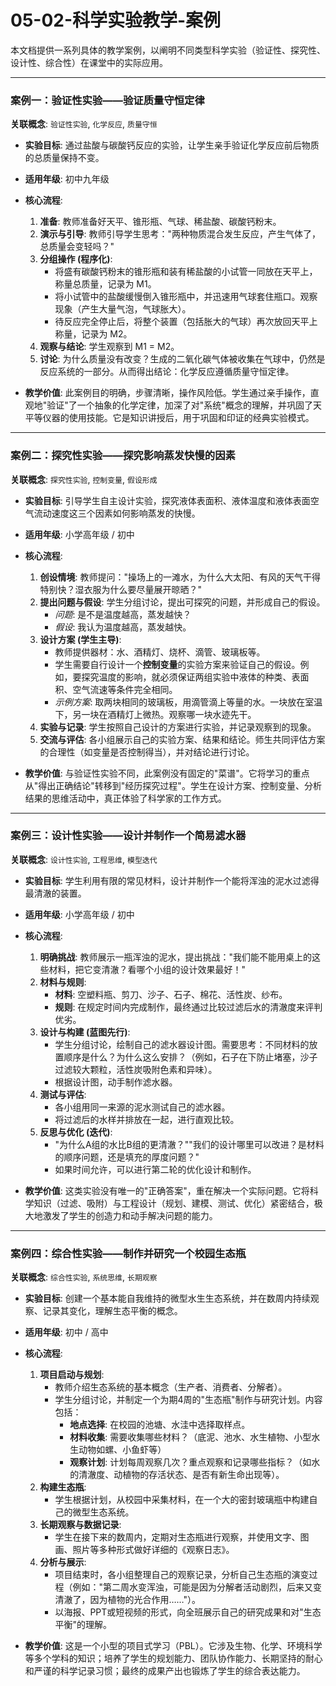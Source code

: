 # 05-02-科学实验教学-案例

本文档提供一系列具体的教学案例，以阐明不同类型科学实验（验证性、探究性、设计性、综合性）在课堂中的实际应用。

---

### 案例一：验证性实验——验证质量守恒定律

**关联概念**: `验证性实验`, `化学反应`, `质量守恒`

- **实验目标**: 通过盐酸与碳酸钙反应的实验，让学生亲手验证化学反应前后物质的总质量保持不变。
- **适用年级**: 初中九年级
- **核心流程**:
    1. **准备**: 教师准备好天平、锥形瓶、气球、稀盐酸、碳酸钙粉末。
    2. **演示与引导**: 教师引导学生思考："两种物质混合发生反应，产生气体了，总质量会变轻吗？"
    3. **分组操作 (程序化)**:
        - 将盛有碳酸钙粉末的锥形瓶和装有稀盐酸的小试管一同放在天平上，称量总质量，记录为 M1。
        - 将小试管中的盐酸缓慢倒入锥形瓶中，并迅速用气球套住瓶口。观察现象（产生大量气泡，气球胀大）。
        - 待反应完全停止后，将整个装置（包括胀大的气球）再次放回天平上称量，记录为 M2。
    4. **观察与结论**: 学生观察到 M1 = M2。
    5. **讨论**: 为什么质量没有改变？生成的二氧化碳气体被收集在气球中，仍然是反应系统的一部分。从而得出结论：化学反应遵循质量守恒定律。

- **教学价值**:
  此案例目的明确，步骤清晰，操作风险低。学生通过亲手操作，直观地"验证"了一个抽象的化学定律，加深了对"系统"概念的理解，并巩固了天平等仪器的使用技能。它是知识讲授后，用于巩固和印证的经典实验模式。

---

### 案例二：探究性实验——探究影响蒸发快慢的因素

**关联概念**: `探究性实验`, `控制变量`, `假设形成`

- **实验目标**: 引导学生自主设计实验，探究液体表面积、液体温度和液体表面空气流动速度这三个因素如何影响蒸发的快慢。
- **适用年级**: 小学高年级 / 初中
- **核心流程**:
    1. **创设情境**: 教师提问："操场上的一滩水，为什么大太阳、有风的天气干得特别快？湿衣服为什么要尽量展开晾晒？"
    2. **提出问题与假设**: 学生分组讨论，提出可探究的问题，并形成自己的假设。
        - *问题*: 是不是温度越高，蒸发越快？
        - *假设*: 我认为温度越高，蒸发越快。
    3. **设计方案 (学生主导)**:
        - 教师提供器材：水、酒精灯、烧杯、滴管、玻璃板等。
        - 学生需要自行设计一个**控制变量**的实验方案来验证自己的假设。例如，要探究温度的影响，就必须保证两组实验中液体的种类、表面积、空气流速等条件完全相同。
        - *示例方案*: 取两块相同的玻璃板，用滴管滴上等量的水。一块放在室温下，另一块在酒精灯上微热。观察哪一块水迹先干。
    4. **实验与记录**: 学生按照自己设计的方案进行实验，并记录观察到的现象。
    5. **交流与评估**: 各小组展示自己的实验方案、结果和结论。师生共同评估方案的合理性（如变量是否控制得当），并对结论进行讨论。

- **教学价值**:
  与验证性实验不同，此案例没有固定的"菜谱"。它将学习的重点从"得出正确结论"转移到"经历探究过程"。学生在设计方案、控制变量、分析结果的思维活动中，真正体验了科学家的工作方式。

---

### 案例三：设计性实验——设计并制作一个简易滤水器

**关联概念**: `设计性实验`, `工程思维`, `模型迭代`

- **实验目标**: 学生利用有限的常见材料，设计并制作一个能将浑浊的泥水过滤得最清澈的装置。
- **适用年级**: 小学高年级 / 初中
- **核心流程**:
    1. **明确挑战**: 教师展示一瓶浑浊的泥水，提出挑战："我们能不能用桌上的这些材料，把它变清澈？看哪个小组的设计效果最好！"
    2. **材料与规则**:
        - **材料**: 空塑料瓶、剪刀、沙子、石子、棉花、活性炭、纱布。
        - **规则**: 在规定时间内完成制作，最终通过比较过滤后水的清澈度来评判优劣。
    3. **设计与构建 (蓝图先行)**:
        - 学生分组讨论，绘制自己的滤水器设计图。需要思考：不同材料的放置顺序是什么？为什么这么安排？（例如，石子在下防止堵塞，沙子过滤较大颗粒，活性炭吸附色素和异味）。
        - 根据设计图，动手制作滤水器。
    4. **测试与评估**:
        - 各小组用同一来源的泥水测试自己的滤水器。
        - 将过滤后的水样并排放在一起，进行直观比较。
    5. **反思与优化 (迭代)**:
        - "为什么A组的水比B组的更清澈？""我们的设计哪里可以改进？是材料的顺序问题，还是填充的厚度问题？"
        - 如果时间允许，可以进行第二轮的优化设计和制作。

- **教学价值**:
  这类实验没有唯一的"正确答案"，重在解决一个实际问题。它将科学知识（过滤、吸附）与工程设计（规划、建模、测试、优化）紧密结合，极大地激发了学生的创造力和动手解决问题的能力。

---

### 案例四：综合性实验——制作并研究一个校园生态瓶

**关联概念**: `综合性实验`, `系统思维`, `长期观察`

- **实验目标**: 创建一个基本能自我维持的微型水生生态系统，并在数周内持续观察、记录其变化，理解生态平衡的概念。
- **适用年级**: 初中 / 高中
- **核心流程**:
    1. **项目启动与规划**:
        - 教师介绍生态系统的基本概念（生产者、消费者、分解者）。
        - 学生分组讨论，并制定一个为期4周的"生态瓶"制作与研究计划。内容包括：
            - **地点选择**: 在校园的池塘、水洼中选择取样点。
            - **材料收集**: 需要收集哪些材料？（底泥、池水、水生植物、小型水生动物如螺、小鱼虾等）
            - **观察计划**: 计划每周观察几次？重点观察和记录哪些指标？（如水的清澈度、动植物的存活状态、是否有新生命出现等）。
    2. **构建生态瓶**:
        - 学生根据计划，从校园中采集材料，在一个大的密封玻璃瓶中构建自己的微型生态系统。
    3. **长期观察与数据记录**:
        - 学生在接下来的数周内，定期对生态瓶进行观察，并使用文字、图画、照片等多种形式做好详细的《观察日志》。
    4. **分析与展示**:
        - 项目结束时，各小组整理自己的观察记录，分析自己生态瓶的演变过程（例如："第二周水变浑浊，可能是因为分解者活动剧烈，后来又变清澈了，因为植物的光合作用……"）。
        - 以海报、PPT或短视频的形式，向全班展示自己的研究成果和对"生态平衡"的理解。

- **教学价值**:
  这是一个小型的项目式学习（PBL）。它涉及生物、化学、环境科学等多个学科的知识；培养了学生的规划能力、团队协作能力、长期坚持的耐心和严谨的科学记录习惯；最终的成果产出也锻炼了学生的综合表达能力。
